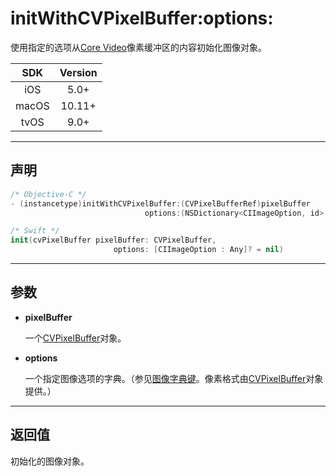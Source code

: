 # initWithCVPixelBuffer:options:

使用指定的选项从[Core Video]()像素缓冲区的内容初始化图像对象。

| SDK | Version |
|:---:|:---:|
| iOS | 5.0+ |
| macOS | 10.11+ |
| tvOS | 9.0+ |

---

## 声明

```objective-c
/* Objective-C */
- (instancetype)initWithCVPixelBuffer:(CVPixelBufferRef)pixelBuffer 
                              options:(NSDictionary<CIImageOption, id> *)options;
```

```swift
/* Swift */
init(cvPixelBuffer pixelBuffer: CVPixelBuffer, 
                       options: [CIImageOption : Any]? = nil)
```

---

## 参数

* **pixelBuffer**

    一个[CVPixelBuffer]()对象。

* **options**

    一个指定图像选项的字典。（参见[图像字典键]()。像素格式由[CVPixelBuffer]()对象提供。）
---

## 返回值

初始化的图像对象。